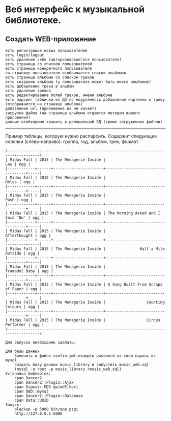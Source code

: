 Веб интерфейс к музыкальной библиотеке.
==============================
Создать WEB-приложение
---------------------
	есть регистрация новых пользователей
	есть login/logout
	есть удаление себя (авторизовавшегося пользователя)
	есть страница со списком пользователей
	есть страница конкретного пользователя
	на странице пользователя отображается список альбомов
	есть страница альбома со списком треков
	есть создание альбома (у пользователя может быть много альбомов)
	есть добавление трека в альбом
	есть удаление треков
	есть редактирование полей треков, имени альбома
	есть парсинг таблички из ДЗ по модуляместь добавление картинки к треку 
	(отображаются на странице альбома)
	добавление url (приложение их не качает)
	загрузка файла (на странице альбома отдаются методом вашего приложения)
	данные необходимо хранить в реляционной БД (кроме загруженных файлов)
---------------------
Пример таблицы, которую нужно распарсить. Содержит следующие колонки
(слева-направо): группа, год, альбом, трек, формат.
`
```
/------------------------------------------------------------------------------------\
| Midas Fall | 2015 | The Menagerie Inside |                               Low | ogg |
|------------+------+----------------------+-----------------------------------+-----|
| Midas Fall | 2015 | The Menagerie Inside |                             Holes | ogg |
|------------+------+----------------------+-----------------------------------+-----|
| Midas Fall | 2015 | The Menagerie Inside |                              Push | ogg |
|------------+------+----------------------+-----------------------------------+-----|
| Midas Fall | 2015 | The Menagerie Inside | The Morning Asked and I Said 'No' | ogg |
|------------+------+----------------------+-----------------------------------+-----|
| Midas Fall | 2015 | The Menagerie Inside |                      Afterthought | ogg |
|------------+------+----------------------+-----------------------------------+-----|
| Midas Fall | 2015 | The Menagerie Inside |               Half a Mile Outside | ogg |
|------------+------+----------------------+-----------------------------------+-----|
| Midas Fall | 2015 | The Menagerie Inside |                     Tramadol Baby | ogg |
|------------+------+----------------------+-----------------------------------+-----|
| Midas Fall | 2015 | The Menagerie Inside | A Song Built From Scraps of Paper | ogg |
|------------+------+----------------------+-----------------------------------+-----|
| Midas Fall | 2015 | The Menagerie Inside |                  Counting Colours | ogg |
|------------+------+----------------------+-----------------------------------+-----|
| Midas Fall | 2015 | The Menagerie Inside |                  Circus Performer | ogg |
\------------------------------------------------------------------------------------/
```
	Для Запуска необходимо сделать:
	
	Для базы данных 
		Заменить в файле confin.yml.example password на свой пароль из mysql
		Создать базу данных music_library и запустить music_web.sql
		(mysql -u root -p music_library <music_web.sql)
	Установка библиотек:
		cpan Dancer2
		cpan Dancer2::Plugin::Ajax
		cpan Digest::MD5 qw(md5_hex)
		cpan DBD::mysql
		cpan Dancer2::Plugin::Database
		cpan Data::UUID
	Запуск:
		plackup -p 5000 bin/app.psgi 
		http://127.0.0.1:5000	

